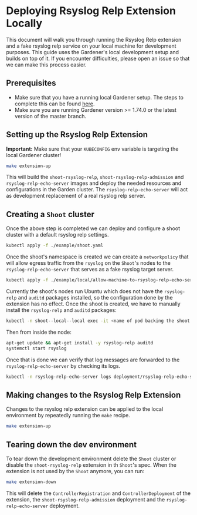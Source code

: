 # Deploying Rsyslog Relp Extension Locally

This document will walk you through running the Rsyslog Relp extension and a fake rsyslog relp service on your local machine for development purposes. This guide uses the Gardener's local development setup and builds on top of it.
If you encounter difficulties, please open an issue so that we can make this process easier.

## Prerequisites

- Make sure that you have a running local Gardener setup. The steps to complete this can be found [here](https://github.com/gardener/gardener/blob/master/docs/deployment/getting_started_locally.md).
- Make sure you are running Gardener version >= 1.74.0 or the latest version of the master branch.

## Setting up the Rsyslog Relp Extension

**Important:** Make sure that your `KUBECONFIG` env variable is targeting the local Gardener cluster!

```bash
make extension-up
```

This will build the `shoot-rsyslog-relp`, `shoot-rsyslog-relp-admission` and `rsyslog-relp-echo-server` images and deploy the needed resources and configurations in the Garden cluster. The `rsyslog-relp-echo-server` will act as development replacement of a real rsyslog relp server.

## Creating a `Shoot` cluster

Once the above step is completed we can deploy and configure a shoot cluster with a default rsyslog relp settings.

```bash
kubectl apply -f ./example/shoot.yaml
```

Once the shoot's namespace is created we can create a `networkpolicy` that will allow egress traffic from the `rsyslog` on the `Shoot`'s nodes to the `rsyslog-relp-echo-server` that serves as a fake rsyslog target server.

```bash
kubectl apply -f ./example/local/allow-machine-to-rsyslog-relp-echo-server-netpol.yaml
```

Currently the shoot's nodes run Ubuntu which does not have the `rsyslog-relp` and `auditd` packages installed, so the configuration done by the extension has no effect.
Once the shoot is created, we have to manually install the `rsyslog-relp` and `auditd` packages:

```bash
kubectl -n shoot--local--local exec -it <name of pod backing the shoot node> -- bash
```

Then from inside the node:
```bash
apt-get update && apt-get install -y rsyslog-relp auditd
systemctl start rsyslog
```

Once that is done we can verify that log messages are forwarded to the `rsyslog-relp-echo-server` by checking its logs.

```bash
kubectl -n rsyslog-relp-echo-server logs deployment/rsyslog-relp-echo-server
```

## Making changes to the Rsyslog Relp Extension

Changes to the rsyslog relp extension can be applied to the local environment by repeatedly running the `make` recipe.

```bash
make extension-up
```

## Tearing down the dev environment

To tear down the development environment delete the `Shoot` cluster or disable the `shoot-rsyslog-relp` extension in th `Shoot`'s spec. When the extension is not used by the `Shoot` anymore, you can run:

```bash
make extension-down
```

This will delete the `ControllerRegistration` and `ControllerDeployment` of the extension, the `shoot-rsyslog-relp-admission` deployment and the `rsyslog-relp-echo-server` deployment.

